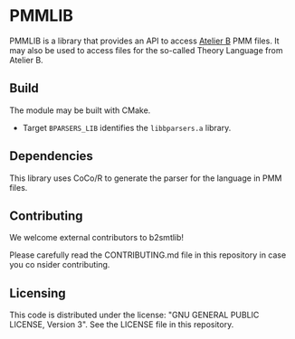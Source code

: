 # PMMLIB

PMMLIB is a library that provides an API to access [Atelier B](https://atelierb.eu) PMM files. It may also be used to access files for the so-called Theory Language from Atelier B.

## Build

The module may be built with CMake.

- Target `BPARSERS_LIB` identifies the `libbparsers.a` library.

## Dependencies

This library uses CoCo/R to generate the parser for the language in PMM files.

## Contributing

We welcome external contributors to b2smtlib!

Please carefully read the CONTRIBUTING.md file in this repository in case you co
nsider contributing.

## Licensing

This code is distributed under the license: "GNU GENERAL PUBLIC LICENSE, Version 3".
See the LICENSE file in this repository.
